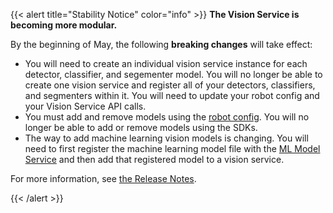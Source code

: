 {{< alert title="Stability Notice" color="info" >}}
**The Vision Service is becoming more modular.**

By the beginning of May, the following **breaking changes** will take effect:

- You will need to create an individual vision service instance for each detector, classifier, and segementer model.
  You will no longer be able to create one vision service and register all of your detectors, classifiers, and segmenters within it.
  You will need to update your robot config and your Vision Service API calls.
- You must add and remove models using the [robot config](/manage/configuration/).
  You will no longer be able to add or remove models using the SDKs.
- The way to add machine learning vision models is changing.
  You will need to first register the machine learning model file with the [ML Model Service](/services/ml/) and then add that registered model to a vision service.

For more information, see [the Release Notes](/appendix/release-notes/#2-may-2023).

{{< /alert >}}
